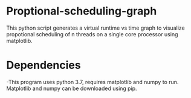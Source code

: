 # Proptional-scheduling-graph
This python script generates a virtual runtime vs time graph to visualize propotional scheduling of n threads on a single core processor using matplotlib. 


# Dependencies
-This program uses python 3.7, requires matplotlib and numpy to run. 
Matplotlib and numpy can be downloaded using pip.

#
